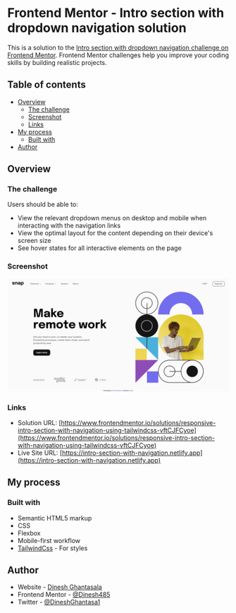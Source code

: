# Frontend Mentor - Intro section with dropdown navigation solution

This is a solution to the [Intro section with dropdown navigation challenge on Frontend Mentor](https://www.frontendmentor.io/challenges/intro-section-with-dropdown-navigation-ryaPetHE5). Frontend Mentor challenges help you improve your coding skills by building realistic projects. 

## Table of contents

- [Overview](#overview)
  - [The challenge](#the-challenge)
  - [Screenshot](#screenshot)
  - [Links](#links)
- [My process](#my-process)
  - [Built with](#built-with)
- [Author](#author)


## Overview

### The challenge

Users should be able to:

- View the relevant dropdown menus on desktop and mobile when interacting with the navigation links
- View the optimal layout for the content depending on their device's screen size
- See hover states for all interactive elements on the page

### Screenshot

![](./src/assets/images/screenshot.png)


### Links

- Solution URL: [https://www.frontendmentor.io/solutions/responsive-intro-section-with-navigation-using-tailwindcss-vftCJFCyoe](https://www.frontendmentor.io/solutions/responsive-intro-section-with-navigation-using-tailwindcss-vftCJFCyoe)
- Live Site URL: [https://intro-section-with-navigation.netlify.app](https://intro-section-with-navigation.netlify.app)

## My process

### Built with

- Semantic HTML5 markup
- CSS 
- Flexbox
- Mobile-first workflow
- [TailwindCss](https://tailwindcss.com/) - For styles


## Author

- Website - [Dinesh Ghantasala](https://kind-wing-81f39c.netlify.app/)
- Frontend Mentor - [@Dinesh485](https://www.frontendmentor.io/profile/Dinesh485)
- Twitter - [@DineshGhantasa1](https://twitter.com/DineshGhantasa1)



